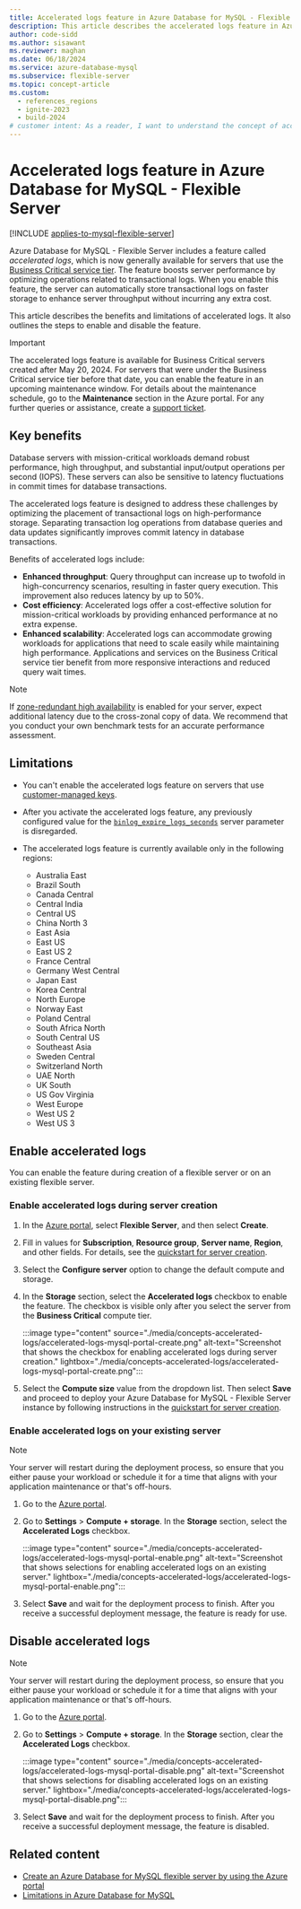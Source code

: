 ```yaml
---
title: Accelerated logs feature in Azure Database for MySQL - Flexible Server
description: This article describes the accelerated logs feature in Azure Database for MySQL - Flexible Server and its benefits for high-performance workloads.
author: code-sidd
ms.author: sisawant
ms.reviewer: maghan
ms.date: 06/18/2024
ms.service: azure-database-mysql
ms.subservice: flexible-server
ms.topic: concept-article
ms.custom:
  - references_regions
  - ignite-2023
  - build-2024
# customer intent: As a reader, I want to understand the concept of accelerated logs in Azure Database for MySQL - Flexible Server.
---
```


# Accelerated logs feature in Azure Database for MySQL - Flexible Server

[!INCLUDE [applies-to-mysql-flexible-server](../includes/applies-to-mysql-flexible-server.md)]

Azure Database for MySQL - Flexible Server includes a feature called *accelerated logs*, which is now generally available for servers that use the [Business Critical service tier](./concepts-service-tiers-storage.md). The feature boosts server performance by optimizing operations related to transactional logs. When you enable this feature, the server can automatically store transactional logs on faster storage to enhance server throughput without incurring any extra cost.

This article describes the benefits and limitations of accelerated logs. It also outlines the steps to enable and disable the feature.  

> [!IMPORTANT]  
> The accelerated logs feature is available for Business Critical servers created after May 20, 2024. For servers that were under the Business Critical service tier before that date, you can enable the feature in an upcoming maintenance window. For details about the maintenance schedule, go to the **Maintenance** section in the Azure portal. For any further queries or assistance, create a [support ticket](https://azure.microsoft.com/support/create-ticket/).

## Key benefits

Database servers with mission-critical workloads demand robust performance, high throughput, and substantial input/output operations per second (IOPS). These servers can also be sensitive to latency fluctuations in commit times for database transactions.

The accelerated logs feature is designed to address these challenges by optimizing the placement of transactional logs on high-performance storage. Separating transaction log operations from database queries and data updates significantly improves commit latency in database transactions.

Benefits of accelerated logs include:

- **Enhanced throughput**: Query throughput can increase up to twofold in high-concurrency scenarios, resulting in faster query execution. This improvement also reduces latency by up to 50%.
- **Cost efficiency**: Accelerated logs offer a cost-effective solution for mission-critical workloads by providing enhanced performance at no extra expense.
- **Enhanced scalability**: Accelerated logs can accommodate growing workloads for applications that need to scale easily while maintaining high performance. Applications and services on the Business Critical service tier benefit from more responsive interactions and reduced query wait times.

> [!NOTE]  
> If [zone-redundant high availability](./concepts-high-availability.md) is enabled for your server, expect additional latency due to the cross-zonal copy of data. We recommend that you conduct your own benchmark tests for an accurate performance assessment.

## Limitations

- You can't enable the accelerated logs feature on servers that use [customer-managed keys](./concepts-customer-managed-key.md).

- After you activate the accelerated logs feature, any previously configured value for the [`binlog_expire_logs_seconds`](https://dev.mysql.com/doc/refman/8.0/en/replication-options-binary-log.html#sysvar_binlog_expire_logs_seconds) server parameter is disregarded.

- The accelerated logs feature is currently available only in the following regions:

  - Australia East
  - Brazil South
  - Canada Central
  - Central India
  - Central US
  - China North 3
  - East Asia
  - East US
  - East US 2
  - France Central
  - Germany West Central
  - Japan East
  - Korea Central
  - North Europe
  - Norway East
  - Poland Central
  - South Africa North
  - South Central US
  - Southeast Asia
  - Sweden Central
  - Switzerland North
  - UAE North
  - UK South
  - US Gov Virginia
  - West Europe
  - West US 2
  - West US 3

## Enable accelerated logs

You can enable the feature during creation of a flexible server or on an existing flexible server.

### Enable accelerated logs during server creation

1. In the [Azure portal](https://portal.azure.com/), select **Flexible Server**, and then select **Create**.

2. Fill in values for **Subscription**, **Resource group**, **Server name**, **Region**, and other fields. For details, see the [quickstart for server creation](./quickstart-create-server-portal.md).

3. Select the **Configure server** option to change the default compute and storage.

4. In the **Storage** section, select the **Accelerated logs** checkbox to enable the feature. The checkbox is visible only after you select the server from the **Business Critical** compute tier.

    :::image type="content" source="./media/concepts-accelerated-logs/accelerated-logs-mysql-portal-create.png" alt-text="Screenshot that shows the checkbox for enabling accelerated logs during server creation." lightbox="./media/concepts-accelerated-logs/accelerated-logs-mysql-portal-create.png":::

5. Select the **Compute size** value from the dropdown list. Then select **Save** and proceed to deploy your Azure Database for MySQL - Flexible Server instance by following instructions in the [quickstart for server creation](./quickstart-create-server-portal.md).

### Enable accelerated logs on your existing server

> [!NOTE]  
> Your server will restart during the deployment process, so ensure that you either pause your workload or schedule it for a time that aligns with your application maintenance or that's off-hours.

1. Go to the [Azure portal](https://portal.azure.com/).

2. Go to **Settings** > **Compute + storage**. In the **Storage** section, select the **Accelerated Logs** checkbox.

    :::image type="content" source="./media/concepts-accelerated-logs/accelerated-logs-mysql-portal-enable.png" alt-text="Screenshot that shows selections for enabling accelerated logs on an existing server." lightbox="./media/concepts-accelerated-logs/accelerated-logs-mysql-portal-enable.png":::

3. Select **Save** and wait for the deployment process to finish. After you receive a successful deployment message, the feature is ready for use.

## Disable accelerated logs

> [!NOTE]  
> Your server will restart during the deployment process, so ensure that you either pause your workload or schedule it for a time that aligns with your application maintenance or that's off-hours.

1. Go to the [Azure portal](https://portal.azure.com/).

2. Go to **Settings** > **Compute + storage**. In the **Storage** section, clear the **Accelerated Logs** checkbox.

    :::image type="content" source="./media/concepts-accelerated-logs/accelerated-logs-mysql-portal-disable.png" alt-text="Screenshot that shows selections for disabling accelerated logs on an existing server." lightbox="./media/concepts-accelerated-logs/accelerated-logs-mysql-portal-disable.png":::

3. Select **Save** and wait for the deployment process to finish. After you receive a successful deployment message, the feature is disabled.

## Related content

- [Create an Azure Database for MySQL flexible server by using the Azure portal](quickstart-create-server-portal.md)
- [Limitations in Azure Database for MySQL](concepts-limitations.md)
